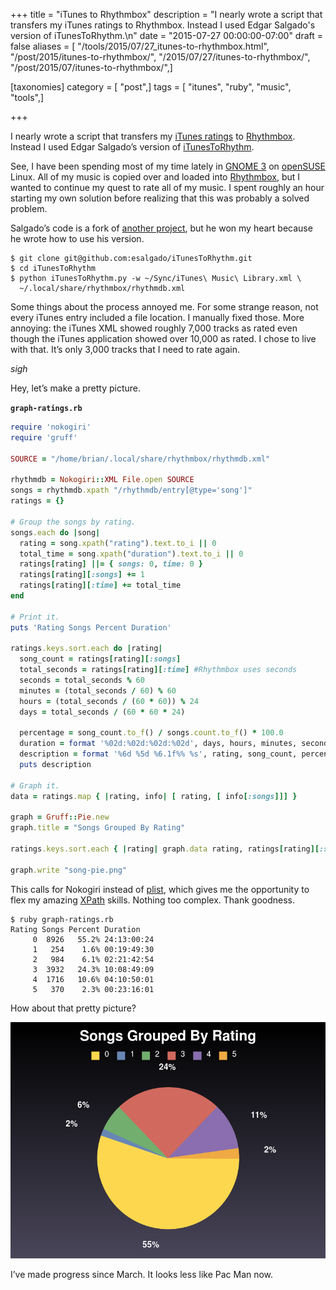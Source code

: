 +++
title = "iTunes to Rhythmbox"
description = "I nearly wrote a script that transfers my iTunes ratings to Rhythmbox. Instead I used Edgar Salgado's version of iTunesToRhythm.\n"
date = "2015-07-27 00:00:00-07:00"
draft = false
aliases = [ "/tools/2015/07/27_itunes-to-rhythmbox.html", "/post/2015/itunes-to-rhythmbox/", "/2015/07/27/itunes-to-rhythmbox/", "/post/2015/07/itunes-to-rhythmbox/",]

[taxonomies]
category = [ "post",]
tags = [ "itunes", "ruby", "music", "tools",]

+++

I nearly wrote a script that transfers my [iTunes
ratings](/post/2015/03/ruby-itunes-ratings-fun) to
[Rhythmbox](https://wiki.gnome.org/Apps/Rhythmbox). Instead I used Edgar
Salgado’s version of
[iTunesToRhythm](https://github.com/esalgado/iTunesToRhythm).

See, I have been spending most of my time lately in [GNOME
3](https://www.gnome.org/gnome-3/) on
[openSUSE](https://www.opensuse.org) Linux. All of my music is copied
over and loaded into [Rhythmbox](https://wiki.gnome.org/Apps/Rhythmbox),
but I wanted to continue my quest to rate all of my music. I spent
roughly an hour starting my own solution before realizing that this was
probably a solved problem.

Salgado’s code is a fork of [another
project](https://github.com/esanbock/ITunesToRhythm), but he won my
heart because he wrote how to use his version.

    $ git clone git@github.com:esalgado/iTunesToRhythm.git
    $ cd iTunesToRhythm
    $ python iTunesToRhythm.py -w ~/Sync/iTunes\ Music\ Library.xml \
      ~/.local/share/rhythmbox/rhythmdb.xml

Some things about the process annoyed me. For some strange reason, not
every iTunes entry included a file location. I manually fixed those.
More annoying: the iTunes XML showed roughly 7,000 tracks as rated even
though the iTunes application showed over 10,000 as rated. I chose to
live with that. It’s only 3,000 tracks that I need to rate again.

*sigh*

Hey, let’s make a pretty picture.

**`graph-ratings.rb`**

```ruby
require 'nokogiri'
require 'gruff'

SOURCE = "/home/brian/.local/share/rhythmbox/rhythmdb.xml"

rhythmdb = Nokogiri::XML File.open SOURCE
songs = rhythmdb.xpath "/rhythmdb/entry[@type='song']"
ratings = {}

# Group the songs by rating.
songs.each do |song|
  rating = song.xpath("rating").text.to_i || 0
  total_time = song.xpath("duration").text.to_i || 0
  ratings[rating] ||= { songs: 0, time: 0 }
  ratings[rating][:songs] += 1
  ratings[rating][:time] += total_time
end

# Print it.
puts 'Rating Songs Percent Duration'

ratings.keys.sort.each do |rating|
  song_count = ratings[rating][:songs]
  total_seconds = ratings[rating][:time] #Rhythmbox uses seconds
  seconds = total_seconds % 60
  minutes = (total_seconds / 60) % 60
  hours = (total_seconds / (60 * 60)) % 24
  days = total_seconds / (60 * 60 * 24)

  percentage = song_count.to_f() / songs.count.to_f() * 100.0
  duration = format '%02d:%02d:%02d:%02d', days, hours, minutes, seconds
  description = format '%6d %5d %6.1f%% %s', rating, song_count, percentage, duration
  puts description

# Graph it.
data = ratings.map { |rating, info| [ rating, [ info[:songs]]] }

graph = Gruff::Pie.new
graph.title = "Songs Grouped By Rating"

ratings.keys.sort.each { |rating| graph.data rating, ratings[rating][:songs] }

graph.write "song-pie.png"
```

This calls for Nokogiri instead of
[plist](https://github.com/bleything/plist), which gives me the
opportunity to flex my amazing
[XPath](http://www.nokogiri.org/tutorials/searching_a_xml_html_document.html)
skills. Nothing too complex. Thank goodness.

    $ ruby graph-ratings.rb
    Rating Songs Percent Duration
         0  8926   55.2% 24:13:00:24
         1   254    1.6% 00:19:49:30
         2   984    6.1% 02:21:42:54
         3  3932   24.3% 10:08:49:09
         4  1716   10.6% 04:10:50:01
         5   370    2.3% 00:23:16:01

How about that pretty picture?

![The song pie for July](july-rhythmbox-song-pie.png)

I’ve made progress since March. It looks less like Pac Man now.
